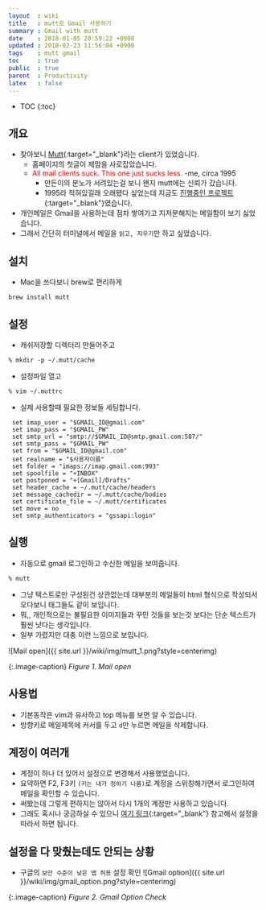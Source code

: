 ```yaml
---
layout  : wiki
title   : mutt로 Gmail 사용하기
summary : Gmail with mutt
date    : 2018-01-05 20:59:22 +0900
updated : 2018-02-23 11:56:04 +0900
tags    : mutt gmail
toc     : true
public  : true
parent  : Productivity
latex   : false
---
```

* TOC
{:toc}

## 개요
* 찾아보니 [Mutt](http://www.mutt.org/){:target="_blank"}라는 client가 있었습니다.
  * 홈페이지의 첫글이 제맘을 사로잡았습니다.
  * <span style="color:red">All mail clients suck. This one just sucks less.</span> -me, circa 1995
    * 만든이의 분노가 서려있는걸 보니 왠지 mutt에는 신뢰가 갔습니다.
    * 1995라 적혀있길래 오래됐다 싶었는데 지금도 [진행중인 프로젝트](https://gitlab.com/muttmua/mutt/commits/master){:target="_blank"}였습니다.
* 개인메일은 Gmail을 사용하는데 점차 쌓여가고 지저분해지는 메일함이 보기 싫었습니다.
* 그래서 간단히 터미널에서 메일을 `읽고, 지우기`만 하고 싶었습니다.

## 설치
* Mac을 쓰다보니 brew로 편리하게
```
brew install mutt
```

## 설정
* 캐쉬저장할 디렉터리 만들어주고
```
% mkdir -p ~/.mutt/cache
```

* 설정파일 열고
```
% vim ~/.muttrc 
```

* 실제 사용할때 필요한 정보들 세팅합니다.
```vim
 set imap_user = "$GMAIL_ID@gmail.com" 
 set imap_pass = "$GMAIL_PW" 
 set smtp_url = "smtp://$GMAIL_ID@smtp.gmail.com:587/" 
 set smtp_pass = "$GMAIL_PW" 
 set from = "$GMAIL_ID@gmail.com" 
 set realname = "$사용자이름" 
 set folder = "imaps://imap.gmail.com:993" 
 set spoolfile = "+INBOX" 
 set postponed = "+[Gmail]/Drafts" 
 set header_cache = ~/.mutt/cache/headers 
 set message_cachedir = ~/.mutt/cache/bodies 
 set certificate_file = ~/.mutt/certificates 
 set move = no 
 set smtp_authenticators = "gssapi:login"
```

## 실행
* 자동으로 gmail 로그인하고 수신한 메일을 보여줍니다.
```
% mutt
```
* 그냥 텍스트로만 구성된건 상관없는데 대부분의 메일들이 html 형식으로 작성되서 오다보니 태그들도 같이 보입니다.
* 뭐,, 개인적으로는 불필요한 이미지들과 꾸민 것들을 보는것 보다는 단순 텍스트가 훨씬 낫다는 생각입니다.
* 일부 가렸지만 대충 이런 느낌으로 보입니다.

![Mail open]({{ site.url }}/wiki/img/mutt_1.png?style=centerimg)

{:.image-caption}
*Figure 1. Mail open*

## 사용법
* 기본동작은 vim과 유사하고 top 메뉴를 보면 알 수 있습니다.	
* 방향키로 메일제목에 커서를 두고 `d`만 누르면 메일을 삭제합니다.

## 계정이 여러개
* 계정이 하나 더 있어서 설정으로 변경해서 사용했었습니다.
* 요약하면 F2, F3키 `(키는 내가 정하기 나름)`로 계정을 스위칭해가면서 로그인하여 메일을 확인할 수 있습니다.
* 써봤는데 그렇게 편하지는 않아서 다시 1개의 계정만 사용하고 있습니다.
* 그래도 혹시나 궁금하실 수 있으니 [여기 링크](https://gist.github.com/miguelmota/9456162){:target="_blank"} 참고해서 설정을 따라서 하면 됩니다.

## 설정을 다 맞췄는데도 안되는 상황
* 구글의 `보안 수준이 낮은 앱 허용` 설정 확인
![Gmail option]({{ site.url }}/wiki/img/gmail_option.png?style=centerimg)

{:.image-caption}
*Figure 2. Gmail Option Check*
